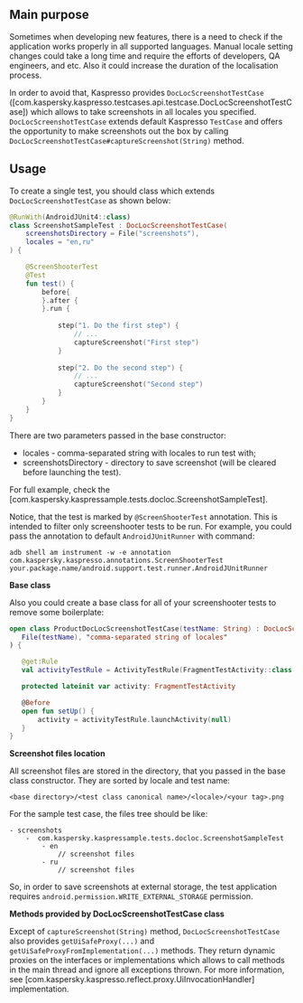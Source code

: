 ## Main purpose

Sometimes when developing new features, there is a need to check if the application works 
properly in all supported languages. Manual locale setting changes could take a long time and 
require the efforts of developers, QA engineers, and etc. Also it could increase the duration of 
the localisation process. 

In order to avoid that, Kaspresso provides ```DocLocScreenshotTestCase``` ([com.kaspersky.kaspresso.testcases.api.testcase.DocLocScreenshotTestCase]) 
which allows to take screenshots in all locales you specified. `DocLocScreenshotTestCase` extends
default Kaspresso `TestCase` and offers the opportunity to make screenshots out the box by 
calling `DocLocScreenshotTestCase#captureScreenshot(String)` method. 
        
## Usage

To create a single test, you should class which extends `DocLocScreenshotTestCase` as shown 
below: 

```kotlin
@RunWith(AndroidJUnit4::class)
class ScreenshotSampleTest : DocLocScreenshotTestCase(
    screenshotsDirectory = File("screenshots"),
    locales = "en,ru"
) {

    @ScreenShooterTest
    @Test
    fun test() {
        before{
        }.after {
        }.run {
            
            step("1. Do the first step") {
                // ...
                captureScreenshot("First step")
            } 
            
            step("2. Do the second step") {
                // ... 
                captureScreenshot("Second step")
            }
        }
    }        
}
```

There are two parameters passed in the base constructor: 
- locales - comma-separated string with locales to run test with;
- screenshotsDirectory - directory to save screenshot (will be cleared before launching the test).

For full example, check the [com.kaspersky.kaspressample.tests.docloc.ScreenshotSampleTest]. 

Notice, that the test is marked by `@ScreenShooterTest` annotation. This is intended to 
filter only screenshooter tests to be run. For example, you could pass the 
annotation to default `AndroidJUnitRunner` with command: 

```
adb shell am instrument -w -e annotation com.kaspersky.kaspresso.annotations.ScreenShooterTest your.package.name/android.support.test.runner.AndroidJUnitRunner
```

**Base class**

Also you could create a base class for all of your screenshooter tests to remove some boilerplate: 

 ```kotlin
open class ProductDocLocScreenshotTestCase(testName: String) : DocLocScreenshotTestCase(
    File(testName), "comma-separated string of locales"
) {

    @get:Rule
    val activityTestRule = ActivityTestRule(FragmentTestActivity::class.java, true, false)

    protected lateinit var activity: FragmentTestActivity

    @Before
    open fun setUp() {
        activity = activityTestRule.launchActivity(null)
    }
}
```

**Screenshot files location**

All screenshot files are stored in the directory, that you passed in the base class constructor. 
They are sorted by locale and test name:  

`<base directory>/<test class canonical name>/<locale>/<your tag>.png`

For the sample test case, the files tree should be like: 

    - screenshots
        -  com.kaspersky.kaspressample.tests.docloc.ScreenshotSampleTest
            - en
                // screenshot files
            - ru
                // screenshot files
                
So, in order to save screenshots at external storage, the test application requires 
`android.permission.WRITE_EXTERNAL_STORAGE` permission. 

**Methods provided by DocLocScreenshotTestCase class**

Except of `captureScreenshot(String)` method, `DocLocScreenshotTestCase` also provides 
`getUiSafeProxy(...)` and `getUiSafeProxyFromImplementation(...)` methods. They return dynamic 
proxies on the interfaces or implementations which allows to call methods in the main thread and 
ignore all exceptions thrown. For more information, see [com.kaspersky.kaspresso.reflect.proxy.UiInvocationHandler] 
implementation. 